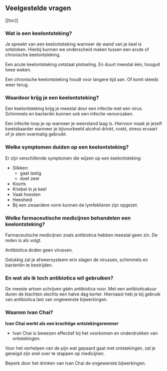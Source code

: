 ## Veelgestelde vragen

[[toc]]

### Wat is een keelontsteking?

Je spreekt van een keelontsteking wanneer de wand van je keel is ontstoken. Hierbij kunnen we onderscheid maken tussen een acute of chronische keelontsteking.

Een acute keelontsteking ontstaat plotseling. En duurt meestal één, hooguit twee weken.

Een chronische keelontsteking houdt voor langere tijd aan. Of komt steeds weer terug.

### Waardoor krijg je een keelontsteking?

Een keelontsteking krijg je meestal door een infectie met een virus. Schimmels en bacteriën kunnen ook een infectie veroorzaken.

Een infectie loop je op wanneer je weerstand laag is.
Hiervoor maak je jezelf kwetsbaarder wanneer je bijvoorbeeld alcohol drinkt, rookt, stress ervaart of je stem overmatig gebruikt.

### Welke symptomen duiden op een keelontsteking?

Er zijn verschillende symptomen die wijzen op een keelontsteking:
* Slikken:
  - gaat lastig
  - doet zeer
* Koorts
* Kriebel in je keel
* Vaak hoesten
* Heesheid
* Bij een zwaardere vorm kunnen de lymfeklieren zijn opgezet.

### Welke farmaceutische medicijnen behandelen een keelontsteking?

Farmaceutische medicijnen zoals antibiotica hebben meestal geen zin. De reden is als volgt.

Antibiotica doden geen virussen.

Gelukkig zal je afweersysteem erin slagen de virussen, schimmels en bacteriën te bestrijden.

### En wat als ik toch antibiotica wil gebruiken?

De meeste artsen schrijven géén antibiotica voor. Met een antibioticakuur duren de klachten slechts een halve dag korter. Hiernaast heb je bij gebruik van antibiotica last van ongewenste bijwerkingen.

### Waarom Ivan Chai?

**Ivan Chai werkt als een krachtige ontstekingsremmer**

* Ivan Chai is bewezen effectief bij het voorkomen en onderdrukken van ontstekingen.

Voor het verhelpen van de pijn wat gepaard gaat met ontstekingen, zal je geneigd zijn snel over te stappen op medicijnen. 

Beperk door het drinken van Ivan Chai de ongewenste bijwerkingen.
